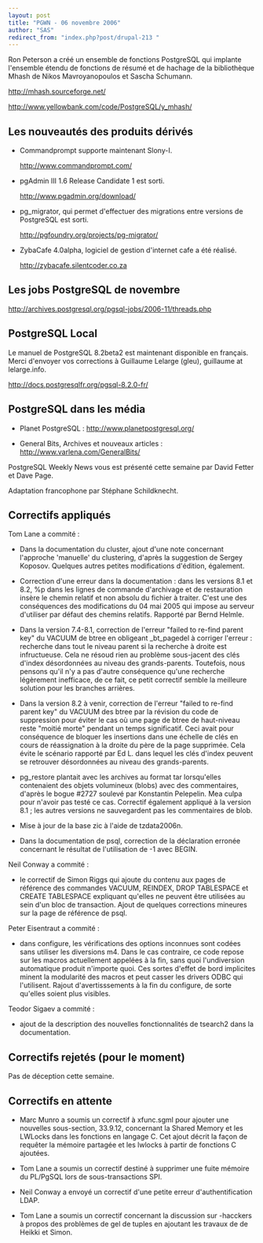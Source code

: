 ```yaml
---
layout: post
title: "PGWN - 06 novembre 2006"
author: "SAS"
redirect_from: "index.php?post/drupal-213 "
---
```



<p>

Ron Peterson a créé un ensemble de fonctions PostgreSQL qui implante l'ensemble étendu de fonctions de résumé et de hachage de la bibliothèque Mhash de Nikos Mavroyanopoulos et Sascha Schumann.

<a target="_blank" href="http://mhash.sourceforge.net/">http://mhash.sourceforge.net/</a>

<a target="_blank" href="http://www.yellowbank.com/code/PostgreSQL/y_mhash/">http://www.yellowbank.com/code/PostgreSQL/y_mhash/</a>

</p>

<!--more-->


<h2>Les nouveautés des produits dérivés</h2>

<ul>

<li>

Commandprompt supporte maintenant Slony-I.

<a target="_blank" href="http://www.commandprompt.com/">http://www.commandprompt.com/</a>

</li>

<li>

pgAdmin III 1.6 Release Candidate 1 est sorti.

<a target="_blank" href="http://www.pgadmin.org/download/">http://www.pgadmin.org/download/</a>

</li>

<li>

pg_migrator, qui permet d'effectuer des migrations entre versions de PostgreSQL est sorti.

<a target="_blank" href="http://pgfoundry.org/projects/pg-migrator/">http://pgfoundry.org/projects/pg-migrator/</a>

</li>

<li>

ZybaCafe 4.0alpha, logiciel de gestion d'internet cafe a été réalisé.

<a target="_blank" href="http://zybacafe.silentcoder.co.za">http://zybacafe.silentcoder.co.za</a>

</li>

</ul>

<h2>Les jobs PostgreSQL de novembre</h2>

<p>

<a target="_blank" href="http://archives.postgresql.org/pgsql-jobs/2006-11/threads.php">http://archives.postgresql.org/pgsql-jobs/2006-11/threads.php</a>

</p>

<h2>PostgreSQL Local</h2>

<p>

Le manuel de PostgreSQL 8.2beta2 est maintenant disponible en français. Merci d'envoyer vos corrections à Guillaume Lelarge (gleu), guillaume at lelarge.info.

<a target="_blank" href="http://docs.postgresqlfr.org/pgsql-8.2.0-fr/">http://docs.postgresqlfr.org/pgsql-8.2.0-fr/</a>

</p>

<h2>PostgreSQL dans les média</h2>

<ul>

<li>

Planet PostgreSQL&nbsp;:  <a target="_blank" href="http://www.planetpostgresql.org/">http://www.planetpostgresql.org/</a>

</li>

<li>

General Bits, Archives et nouveaux articles&nbsp;:  <a target="_blank" href="http://www.varlena.com/GeneralBits/">http://www.varlena.com/GeneralBits/</a>

</li>

</ul>

<p>

PostgreSQL Weekly News vous est présenté cette semaine par David Fetter et Dave Page.

Adaptation francophone par Stéphane Schildknecht.

</p>

<h2>Correctifs appliqués</h2>

Tom Lane a commité&nbsp;:

<ul>

<li>

Dans la documentation du cluster, ajout d'une note concernant l'approche 'manuelle' du clustering, d'après la suggestion de Sergey Koposov.  Quelques autres petites modifications d'édition, également. </li>

<li>

Correction d'une erreur dans la documentation&nbsp;: dans les versions 8.1 et 8.2, %p dans les lignes de commande d'archivage et de restauration insère le chemin relatif et non absolu du fichier à traiter. C'est une des conséquences des modifications du 04 mai 2005 qui impose au serveur d'utiliser par défaut des chemins relatifs. Rapporté par Bernd Helmle. </li>

<li>

Dans la version 7.4-8.1, correction de l'erreur "failed to re-find parent key" du VACUUM de btree en obligeant _bt_pagedel à corriger l'erreur&nbsp;: recherche dans tout le niveau parent si la recherche à droite est infructueuse. Cela ne résoud rien au problème sous-jacent des clés d'index désordonnées au niveau des grands-parents. Toutefois, nous pensons qu'il n'y a pas d'autre conséquence qu'une recherche légèrement inefficace, de ce fait, ce petit correctif semble la meilleure solution pour les branches arrières. </li>

<li>

Dans la version 8.2 à venir, correction de l'erreur "failed to re-find parent key" du VACUUM des btree par la révision du code de suppression pour éviter le cas où une page de btree de haut-niveau reste "moitié morte" pendant un temps significatif. Ceci avait pour conséquence de bloquer les insertions dans une échelle de clés en cours de réassignation à la droite du père de la page supprimée. Cela évite le scénario rapporté par Ed L. dans lequel les clés d'index peuvent se retrouver désordonnées au niveau des grands-parents.</li>

<li>

pg_restore plantait avec les archives au format tar lorsqu'elles contenaient des objets volumineux (blobs) avec des commentaires, d'après le bogue #2727 soulevé par Konstantin Pelepelin. Mea culpa pour n'avoir pas testé ce cas. Correctif également appliqué à la version 8.1&nbsp;; les autres versions ne sauvegardent pas les commentaires de blob.</li>

<li>

Mise à jour de la base zic à l'aide de tzdata2006n. </li>

<li>

Dans la documentation de psql, correction de la déclaration erronée concernant le résultat de l'utilisation de -1 avec BEGIN. </li>

</ul>

<p>

Neil Conway a commité&nbsp;:

</p>

<ul>

<li>

le correctif de Simon Riggs qui ajoute du contenu aux pages de référence des commandes VACUUM, REINDEX, DROP TABLESPACE et CREATE TABLESPACE expliquant qu'elles ne peuvent être utilisées au sein d'un bloc de transaction. Ajout de quelques corrections mineures sur la page de référence de psql. </li>

</ul>

<p>

Peter Eisentraut a commité&nbsp;:

</p>

<ul>

<li>

dans configure, les vérifications des options inconnues sont codées sans utiliser les diversions m4. Dans le cas contraire, ce code repose sur les macros actuellement appelées à la fin, sans quoi l'undiversion automatique produit n'importe quoi. Ces sortes d'effet de bord implicites minent la modularité des macros et peut casser les drivers ODBC qui l'utilisent. Rajout d'avertisssements à la fin du configure, de sorte qu'elles soient plus visibles. </li>

</ul>

<p>

Teodor Sigaev a commité&nbsp;:

</p>

<ul>

<li>

ajout de la description des nouvelles fonctionnalités de tsearch2 dans la documentation. </li>

</ul>

<h2>Correctifs rejetés (pour le moment)</h2>

<p>

Pas de déception cette semaine.

</p>

<h2>Correctifs en attente</h2>

<ul>

<li>

Marc Munro a soumis un correctif à xfunc.sgml pour ajouter une nouvelles sous-section, 33.9.12, concernant la Shared Memory et les LWLocks dans les fonctions en langage C. Cet ajout décrit la façon de requêter la mémoire partagée et les lwlocks à partir de fonctions C ajoutées. </li>

<li>

Tom Lane a soumis un correctif destiné à supprimer une fuite mémoire du PL/PgSQL lors de sous-transactions SPI.</li>

<li>

Neil Conway a envoyé un correctif d'une petite erreur d'authentification LDAP. </li>

<li>

Tom Lane a soumis un correctif concernant la discussion sur -hacckers à propos des problèmes de gel de tuples en ajoutant les travaux de de Heikki et Simon. </li>

</ul>
